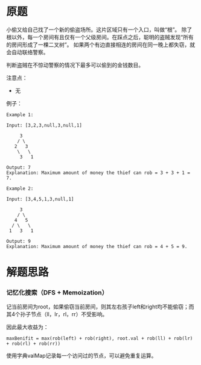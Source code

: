 # 原题
小偷又给自己找了一个新的偷盗场所。这片区域只有一个入口，叫做“根”。
除了根以外，每一个房间有且仅有一个父级房间。在踩点之后，聪明的盗贼发现“所有的房间形成了一棵二叉树”。
如果两个有边直接相连的房间在同一晚上都失窃，就会自动联络警察。

判断盗贼在不惊动警察的情况下最多可以偷到的金钱数目。

注意点：

  - 无

例子：

```
Example 1:

Input: [3,2,3,null,3,null,1]

     3
    / \
   2   3
    \   \ 
     3   1

Output: 7 
Explanation: Maximum amount of money the thief can rob = 3 + 3 + 1 = 7.

Example 2:

Input: [3,4,5,1,3,null,1]

     3
    / \
   4   5
  / \   \ 
 1   3   1

Output: 9
Explanation: Maximum amount of money the thief can rob = 4 + 5 = 9.
```

# 解题思路
### 记忆化搜索（DFS + Memoization）

记当前房间为root，如果偷窃当前房间，则其左右孩子left和right均不能偷窃；而其4个孙子节点（ll，lr，rl，rr）不受影响。

因此最大收益为：

```
maxBenifit = max(rob(left) + rob(right), root.val + rob(ll) + rob(lr) + rob(rl) + rob(rr))
```
使用字典valMap记录每一个访问过的节点，可以避免重复运算。

